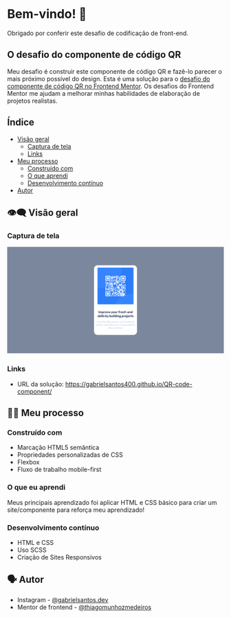 
# Bem-vindo! 👋

Obrigado por conferir este desafio de codificação de front-end.


## O desafio do componente de código QR

Meu desafio é construir este componente de código QR e fazê-lo parecer o mais próximo possível do design. Esta é uma solução para o [desafio do componente de código QR no Frontend Mentor](https://www.frontendmentor.io/challenges/qr-code-component-iux_sIO_H). Os desafios do Frontend Mentor me ajudam a melhorar minhas habilidades de elaboração de projetos realistas.


## Índice

- [Visão geral](#visão-geral)
  - [Captura de tela](#captura-de-tela)
  - [Links](#links)
- [Meu processo](#meu-processo)
  - [Construído com](#construído-com)
  - [O que aprendi](#o-que-aprendi)
  - [Desenvolvimento contínuo](#Desenvolvimento-contínuo)
- [Autor](#autor)


## 👁‍🗨 Visão geral

### Captura de tela

![Imagem do Projeto](./images/screenshot.png)

### Links 

- URL da solução: https://gabrielsantos400.github.io/QR-code-component/

## 👨‍💻 Meu processo

### Construído com

- Marcação HTML5 semântica
- Propriedades personalizadas de CSS
- Flexbox
- Fluxo de trabalho mobile-first

### O que eu aprendi

Meus principais aprendizado foi aplicar HTML e CSS básico para criar um site/componente para reforça meu aprendizado!


### Desenvolvimento contínuo

- HTML e CSS
- Uso SCSS
- Criação de Sites Responsivos 


## 🗣 Autor

- Instagram - [@gabrielsantos.dev](https://www.instagram.com/gabrielsantos.dev)
- Mentor de frontend - [@thiagomunhozmedeiros](https://www.instagram.com/thiagomunhozmedeiros/)
